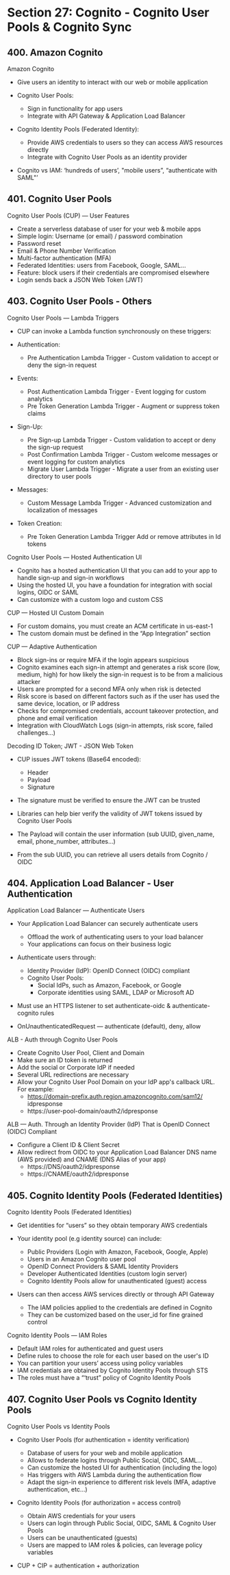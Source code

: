 # Section 27: Cognito - Cognito User Pools & Cognito Sync

## 400. Amazon Cognito

Amazon Cognito

- Give users an identity to interact with our web or mobile application
- Cognito User Pools:
  - Sign in functionality for app users
  - Integrate with API Gateway & Application Load Balancer

- Cognito Identity Pools (Federated Identity):
  - Provide AWS credentials to users so they can access AWS resources directly
  - Integrate with Cognito User Pools as an identity provider

- Cognito vs IAM: ‘hundreds of users’, "mobile users”, “authenticate with SAML"’

## 401. Cognito User Pools

Cognito User Pools (CUP) — User Features

- Create a serverless database of user for your web & mobile apps
- Simple login: Username (or email) / password combination
- Password reset
- Email & Phone Number Verification
- Multi-factor authentication (MFA)
- Federated Identities: users from Facebook, Google, SAML...
- Feature: block users if their credentials are compromised elsewhere
- Login sends back a JSON Web Token (JWT)

## 403. Cognito User Pools - Others

Cognito User Pools — Lambda Triggers

- CUP can invoke a Lambda function synchronously on these triggers:

- Authentication:
  - Pre Authentication Lambda Trigger - Custom validation to accept or deny the sign-in request

- Events:
  - Post Authentication Lambda Trigger - Event logging for custom analytics
  - Pre Token Generation Lambda Trigger - Augment or suppress token claims

- Sign-Up:
  - Pre Sign-up Lambda Trigger - Custom validation to accept or deny the sign-up request
  - Post Confirmation Lambda Trigger - Custom welcome messages or event logging for custom analytics
  - Migrate User Lambda Trigger - Migrate a user from an existing user directory to user pools

- Messages:
  - Custom Message Lambda Trigger - Advanced customization and localization of messages

- Token Creation:
  - Pre Token Generation Lambda Trigger Add or remove attributes in Id tokens

Cognito User Pools — Hosted Authentication UI

- Cognito has a hosted authentication UI that you can add to your app to handle sign-up and sign-in workflows
- Using the hosted Ul, you have a foundation for integration with social logins, OIDC or SAML
- Can customize with a custom logo and custom CSS

CUP — Hosted UI Custom Domain

- For custom domains, you must create an ACM certificate in us-east-1
- The custom domain must be defined in the “App Integration” section

CUP — Adaptive Authentication

- Block sign-ins or require MFA if the login appears suspicious
- Cognito examines each sign-in attempt and generates a risk score (low, medium, high) for how likely the sign-in request is to be from a malicious attacker
- Users are prompted for a second MFA only when risk is detected
- Risk score is based on different factors such as if the user has used the same device, location, or IP address
- Checks for compromised credentials, account takeover protection, and phone and email verification
- Integration with CloudWatch Logs (sign-in attempts, risk score, failed challenges...)

Decoding  ID Token; JWT - JSON Web Token

- CUP issues JWT tokens (Base64 encoded): 
  - Header
  - Payload
  - Signature

- The signature must be verified to ensure the JWT can be trusted
- Libraries can help bier verify the validity of JWT tokens issued by Cognito User Pools
- The Payload will contain the user information (sub UUID, given_name, email, phone_number, attributes...)
- From the sub UUID, you can retrieve all users details from Cognito / OIDC

## 404. Application Load Balancer - User Authentication

Application Load Balancer — Authenticate Users

- Your Application Load Balancer can securely authenticate users
  - Offload the work of authenticating users to your load balancer
  - Your applications can focus on their business logic
- Authenticate users through:
  - Identity Provider (IdP): OpenID Connect (OIDC) compliant
  - Cognito User Pools:
    - Social IdPs, such as Amazon, Facebook, or Google
    - Corporate identities using SAML, LDAP or Microsoft AD

- Must use an HTTPS listener to set authenticate-oidc & authenticate-cognito rules
- OnUnauthenticatedRequest — authenticate (default), deny, allow

ALB - Auth through Cognito User Pools

- Create Cognito User Pool, Client and Domain
- Make sure an ID token is returned
- Add the social or Corporate IdP if needed
- Several URL redirections are necessary
- Allow your Cognito User Pool Domain on your IdP app's callback URL. For example:
  - https://domain-prefix.auth.region.amazoncognito.com/sam12/ idpresponse
  - https://user-pool-domain/oauth2/idpresponse

ALB — Auth. Through an Identity Provider (IdP) That is OpenID Connect (OIDC) Compliant

- Configure a Client ID & Client Secret
- Allow redirect from OIDC to your Application Load Balancer DNS name (AWS provided) and CNAME (DNS Alias of your app)
  - https://DNS/oauth2/idpresponse
  - https://CNAME/oauth2/idpresponse

## 405. Cognito Identity Pools (Federated Identities)

Cognito Identity Pools (Federated Identities)

- Get identities for “users” so they obtain temporary AWS credentials
- Your identity pool (e.g identity source) can include:
  - Public Providers (Login with Amazon, Facebook, Google, Apple)
  - Users in an Amazon Cognito user pool
  - OpenID Connect Providers & SAML Identity Providers
  - Developer Authenticated Identities (custom login server)
  - Cognito Identity Pools allow for unauthenticated (guest) access

- Users can then access AWS services directly or through API Gateway
  - The IAM policies applied to the credentials are defined in Cognito
  - They can be customized based on the user_id for fine grained control

Cognito Identity Pools — IAM Roles

- Default IAM roles for authenticated and guest users
- Define rules to choose the role for each user based on the user's ID
- You can partition your users’ access using policy variables
- IAM credentials are obtained by Cognito Identity Pools through STS
- The roles must have a “‘trust” policy of Cognito Identity Pools

## 407. Cognito User Pools vs Cognito Identity Pools

Cognito User Pools vs Identity Pools

- Cognito User Pools (for authentication = identity verification)
  - Database of users for your web and mobile application
  - Allows to federate logins through Public Social, OIDC, SAML...
  - Can customize the hosted UI for authentication (including the logo)
  - Has triggers with AWS Lambda during the authentication flow
  - Adapt the sign-in experience to different risk levels (MFA, adaptive authentication, etc...)

- Cognito Identity Pools (for authorization = access control)
  - Obtain AWS credentials for your users
  - Users can login through Public Social, OIDC, SAML & Cognito User Pools
  - Users can be unauthenticated (guests)
  - Users are mapped to IAM roles & policies, can leverage policy variables

- CUP + CIP = authentication + authorization